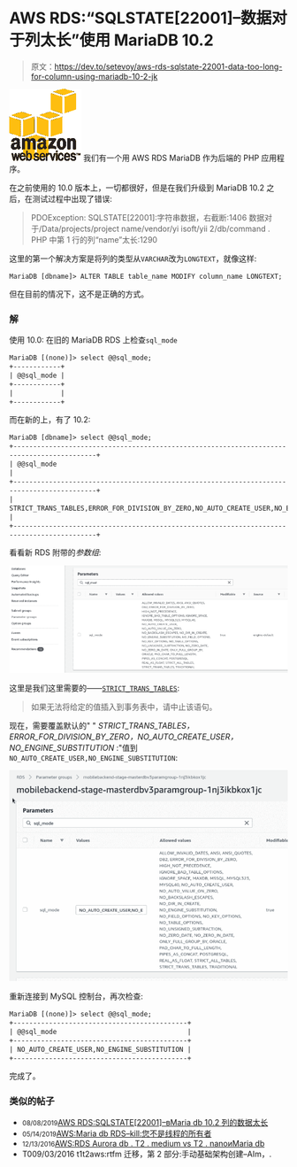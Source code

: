 # AWS RDS:“SQLSTATE[22001]–数据对于列太长”使用 MariaDB 10.2

> 原文：<https://dev.to/setevoy/aws-rds-sqlstate-22001-data-too-long-for-column-using-mariadb-10-2-jk>

[![](img/9cf5c5b689deb4884e18a510f67d47cf.png)](https://res.cloudinary.com/practicaldev/image/fetch/s---dkzETw5--/c_limit%2Cf_auto%2Cfl_progressive%2Cq_auto%2Cw_880/https://rtfm.co.ua/wp-content/uploads/2014/11/aws-logo-square-02-e1417012834176-1.png) 我们有一个用 AWS RDS MariaDB 作为后端的 PHP 应用程序。

在之前使用的 10.0 版本上，一切都很好，但是在我们升级到 MariaDB 10.2 之后，在测试过程中出现了错误:

> PDOException: SQLSTATE[22001]:字符串数据，右截断:1406 数据对于/Data/projects/project name/vendor/yi isoft/yii 2/db/command . PHP 中第 1 行的列“name”太长:1290

这里的第一个解决方案是将列的类型从`VARCHAR`改为`LONGTEXT`，就像这样:

```
MariaDB [dbname]> ALTER TABLE table_name MODIFY column_name LONGTEXT; 
```

但在目前的情况下，这不是正确的方式。

### 解

使用 10.0:
在旧的 MariaDB RDS 上检查`sql_mode`

```
MariaDB [(none)]> select @@sql_mode;
+------------+
| @@sql_mode |
+------------+
|            |
+------------+ 
```

而在新的上，有了 10.2:

```
MariaDB [dbname]> select @@sql_mode;
+-------------------------------------------------------------------------------------------+
| @@sql_mode                                                                                |
+-------------------------------------------------------------------------------------------+
| STRICT_TRANS_TABLES,ERROR_FOR_DIVISION_BY_ZERO,NO_AUTO_CREATE_USER,NO_ENGINE_SUBSTITUTION |
+-------------------------------------------------------------------------------------------+ 
```

看看新 RDS 附带的*参数组*:

[![](img/b8984b633253a6ab152ad9f06261f0b1.png "AWS RDS: Data too long for column")](https://rtfm.co.ua/wp-content/uploads/2019/08/Screenshot_20190808_154619.png)

这里是我们这里需要的——[`STRICT_TRANS_TABLES`](https://dev.mysql.com/doc/refman/8.0/en/sql-mode.html):

> 如果无法将给定的值插入到事务表中，请中止该语句。

现在，需要覆盖默认的" " *STRICT_TRANS_TABLES，ERROR_FOR_DIVISION_BY_ZERO，NO_AUTO_CREATE_USER，NO_ENGINE_SUBSTITUTION* :"值到`NO_AUTO_CREATE_USER,NO_ENGINE_SUBSTITUTION`:

[![](img/e583f3f98cb67ab0c0e9af5506ac9a02.png "AWS RDS: SQLSTATE[22001] - Data too long for column")](https://rtfm.co.ua/wp-content/uploads/2019/08/Screenshot_20190808_155313.png)

重新连接到 MySQL 控制台，再次检查:

```
MariaDB [(none)]> select @@sql_mode;
+--------------------------------------------+
| @@sql_mode                                 |
+--------------------------------------------+
| NO_AUTO_CREATE_USER,NO_ENGINE_SUBSTITUTION |
+--------------------------------------------+ 
```

完成了。

### 类似的帖子

*   <small>08/08/2019</small>[AWS RDS:SQLSTATE[22001]–вMaria db 10.2 列的数据太长](https://rtfm.co.ua/data-too-long-for-column/)
*   <small>05/14/2019</small>[AWS:Maria db RDS–kill:您不是线程的所有者](https://rtfm.co.ua/en/aws-mariadb-rds-kill-you-are-not-owner-of-thread-2/)
*   <small>12/13/2016</small>[AWS:RDS Aurora db . T2 . medium vs T2 . nanoиMaria db](https://rtfm.co.ua/aws-rds-aurora-db-t2-medium-vs-t2-nano-i-mariadb/)
*   T009/03/2016 t1t2aws:rtfm 迁移，第 2 部分:手动基础架构创建–AIm，.